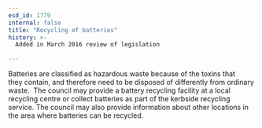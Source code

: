 ```yaml
---
esd_id: 1779
internal: false
title: "Recycling of batteries"
history: >-
  Added in March 2016 review of legislation

---
```


Batteries are classified as hazardous waste because of the toxins that they contain, and therefore need to be disposed of differently from ordinary waste.  The council may provide a battery recycling facility at a local recycling centre or collect batteries as part of the kerbside recycling service.  The council may also provide information about other locations in the area where batteries can be recycled.

